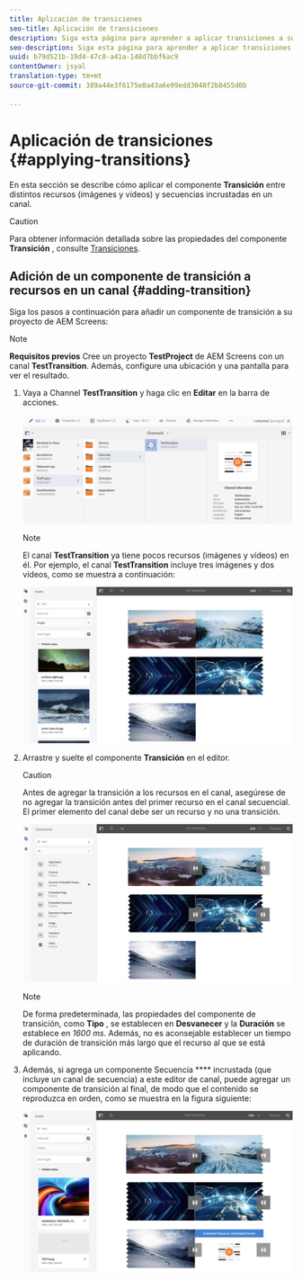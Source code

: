 ```yaml
---
title: Aplicación de transiciones
seo-title: Aplicación de transiciones
description: Siga esta página para aprender a aplicar transiciones a sus proyectos de Pantallas.
seo-description: Siga esta página para aprender a aplicar transiciones a sus proyectos de Pantallas.
uuid: b79d521b-19d4-47c8-a41a-148d7bbf6ac9
contentOwner: jsyal
translation-type: tm+mt
source-git-commit: 389a44e3f6175e0a43a6e99edd3048f2b8455d0b

---
```



# Aplicación de transiciones {#applying-transitions}

En esta sección se describe cómo aplicar el componente **Transición** entre distintos recursos (imágenes y vídeos) y secuencias incrustadas en un canal.


>[!CAUTION]
>
>Para obtener información detallada sobre las propiedades del componente **Transición** , consulte [Transiciones](adding-components-to-a-channel.md#transition).

## Adición de un componente de transición a recursos en un canal {#adding-transition}

Siga los pasos a continuación para añadir un componente de transición a su proyecto de AEM Screens:

>[!NOTE]
>
>**Requisitos previos**
> Cree un proyecto **TestProject** de AEM Screens con un canal **TestTransition**. Además, configure una ubicación y una pantalla para ver el resultado.

1. Vaya a Channel **TestTransition** y haga clic en **Editar** en la barra de acciones.

   ![image1](assets/transitions1.png)

   >[!NOTE]
   >
   >El canal **TestTransition** ya tiene pocos recursos (imágenes y vídeos) en él. Por ejemplo, el canal **TestTransition** incluye tres imágenes y dos vídeos, como se muestra a continuación:

   ![image2](assets/transitions2.png)


1. Arrastre y suelte el componente **Transición** en el editor.
   >[!CAUTION]
   >
   >Antes de agregar la transición a los recursos en el canal, asegúrese de no agregar la transición antes del primer recurso en el canal secuencial. El primer elemento del canal debe ser un recurso y no una transición.

   ![image3](assets/transitions3.png)

   > [!NOTE]
   >
   >De forma predeterminada, las propiedades del componente de transición, como **Tipo** , se establecen en **Desvanecer** y la **Duración** se establece en *1600 ms*.  Además, no es aconsejable establecer un tiempo de duración de transición más largo que el recurso al que se está aplicando.

1. Además, si agrega un componente Secuencia **** incrustada (que incluye un canal de secuencia) a este editor de canal, puede agregar un componente de transición al final, de modo que el contenido se reproduzca en orden, como se muestra en la figura siguiente:

   ![image3](assets/transitions5.png)

